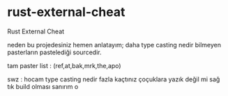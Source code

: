 # rust-external-cheat
Rust External Cheat

neden bu projedesiniz hemen anlatayım;
daha type casting nedir bilmeyen pasterların pastelediği sourcedir.

tam paster list : (ref,at,bak,mrk,the,apo)

swz : hocam type casting nedir fazla kaçtınız çoçuklara yazık değil mi sağ tık build olması sanırım o 
